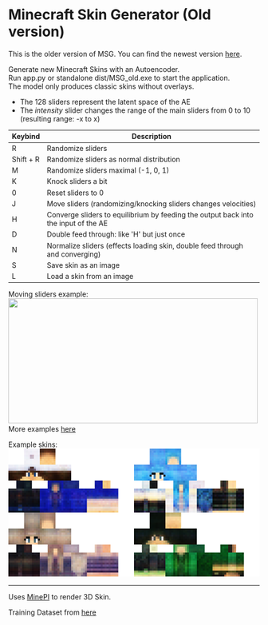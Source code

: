 # Minecraft Skin Generator (Old version)

This is the older version of MSG. You can find the newest version [here](../).

Generate new Minecraft Skins with an Autoencoder.  
Run app.py or standalone dist/MSG_old.exe to start the application.  
The model only produces classic skins without overlays.

- The 128 sliders represent the latent space of the AE
- The *intensity* slider changes the range of the main sliders from 0 to 10 (resulting range: -x to x)

| Keybind | Description |
| ----------- | ----------- |
| R | Randomize sliders |
| Shift + R | Randomize sliders as normal distribution |
| M | Randomize sliders maximal (-1, 0, 1) |
| K | Knock sliders a bit |
| 0 | Reset sliders to 0 |
| J | Move sliders (randomizing/knocking sliders changes velocities) |
| H | Converge sliders to equilibrium by feeding the output back into the input of the AE |
| D | Double feed through: like 'H' but just once |
| N | Normalize sliders (effects loading skin, double feed through and converging) |
| S | Save skin as an image |
| L | Load a skin from an image |

Moving sliders example:  
<img src="../../ReadMe/mov1.gif" width="500" height="250">  
More examples [here](https://youtu.be/9HcfFa7BI7k)

Example skins:  
<img src="../../ReadMe/skins.png" width="512" height="256">

---
Uses [MinePI](https://github.com/benno1237/MinePI) to render 3D Skin.  

Training Dataset from [here](https://www.kaggle.com/datasets/sha2048/minecraft-skin-dataset)

